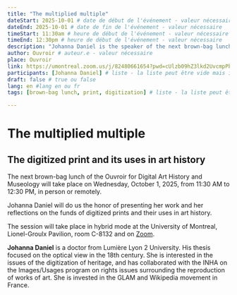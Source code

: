 ```yaml
---
title: "The multiplied multiple"
dateStart: 2025-10-01 # date de début de l'événement - valeur nécessaire
dateEnd: 2025-10-01 # date de fin de l'événement - valeur nécessaire
timeStart: 11:30am # heure de début de l'événement - valeur nécessaire
timeEnd: 12:30pm # heure de début de l'événement - valeur nécessaire
description: "Johanna Daniel is the speaker of the next brown-bag lunch of the Ouvroir for Digital Art History and Museology that will take place on Wednesday, October 1, 2025, from 11:30 AM to 12:30 PM, in person or remotely" # description - valeur  nécessaire
author: Ouvroir # auteur.e - valeur nécessaire
place: Ouvroir
link: https://umontreal.zoom.us/j/82480661654?pwd=cUlzb09hZ3lkd2UvcmpPbTdmQkZBQT09 # lien pour s'inscrire - peut être vide
participants: [Johanna Daniel] # liste - la liste peut être vide mais il faut une liste
draft: false # true ou false
lang: en #lang en ou fr
tags: [brown-bag lunch, print, digitization] # liste - la liste peut être vide mais il faut une liste

---
```


# The multiplied multiple

## The digitized print and its uses in art history

The next brown-bag lunch of the Ouvroir for Digital Art History and Museology will take place on Wednesday, October 1, 2025, from 11:30 AM to 12:30 PM, in person or remotely.

Johanna Daniel will do us the honor of presenting her work and her reflections on the funds of digitized prints and their uses in art history.

The session will take place in hybrid mode at the University of Montreal, Lionel-Groulx Pavilion, room C-8132 and on [Zoom](https://umontreal.zoom.us/j/82480661654?pwd=cUlzb09hZ3lkd2UvcmpPbTdmQkZBQT09).



**Johanna Daniel** is a doctor from Lumière Lyon 2 University. His thesis focused on the optical view in the 18th century. She is interested in the issues of the digitization of heritage, and has collaborated with the INHA on the Images/Usages program on rights issues surrounding the reproduction of works of art. She is invested in the GLAM and Wikipedia movement in France.